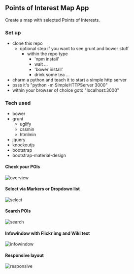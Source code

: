 ## Points of Interest Map App
Create a map with selected Points of Interests. 

### Set up
- clone this repo
  - optional step if you want to see grunt and bower stuff
    - within the repo type
      - 'npm install'
      - wait ...
      - 'bower install'
      - drink some tea ...
- charm a python and teach it to start a simple http server
- psss it's "python -m SimpleHTTPServer 3000"
- within your browser of choice goto "localhost:3000"

### Tech used
- bower
- grunt
  - uglify
  - cssmin
  - htmlmin
- jquery
- knockoutjs
- bootstrap
- bootstrap-material-design


#### Check your POIs
![overview](Readme/pic01.png?raw=true "overview")

#### Select via Markers or Dropdown list
![select](Readme/pic02.png?raw=true "select")

#### Search POIs
![search](Readme/pic03.png?raw=true "search")

#### Infowindow with Flickr img and Wiki text
![infowindow](Readme/pic04.png?raw=true "infowindow")

#### Responsive layout
![responsive](Readme/pic05.png?raw=true "responsive")
